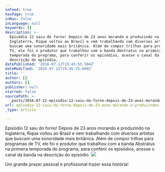 ```yaml
---
inFeed: true
hasPage: true
inNav: false
inLanguage: null
keywords: []
description: >-
  Episódio 12 saiu do forno! Depois de 23 anos morando e produzindo na
  Inglaterra, Rique voltou ao Brasil e vem trabalhando com diversos artistas que
  buscam uma sonoridade mais britânica. Além de compor trilhas para programas de
  TV, ele foi o produtor que trabalhou com a banda Abstratus na primeira
  temporada do programa, para conferir os episódios, acesse o canal da banda na
  descrição do episódio.
datePublished: '2016-07-12T19:45:55.584Z'
dateModified: '2016-07-12T19:45:15.600Z'
title: ''
author: []
authors: []
publisher: null
starred: false
sourcePath: >-
  _posts/2016-07-12-episodio-12-saiu-do-forno-depois-de-23-anos-morando-e-produ.md
url: episodio-12-saiu-do-forno-depois-de-23-anos-morando-e-produ/index.html
_type: Article

---
```

Episódio 12 saiu do forno! Depois de 23 anos morando e produzindo na Inglaterra, Rique voltou ao Brasil e vem trabalhando com diversos artistas que buscam uma sonoridade mais britânica. Além de compor trilhas para programas de TV, ele foi o produtor que trabalhou com a banda Abstratus na primeira temporada do programa, para conferir os episódios, acesse o canal da banda na descrição do episódio.
![](https://the-grid-user-content.s3-us-west-2.amazonaws.com/d9a0fa23-aac9-474b-a43c-1feb3765cff9.png)

Um grande prazer pessoal e profissional trazer essa história!
